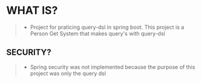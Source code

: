 # WHAT IS?

> * Project for praticing query-dsl in spring boot. This project is a Person Get System that makes query's with query-dsl

## SECURITY?

> * Spring security was not implemented because the purpose of this project was only the query dsl
